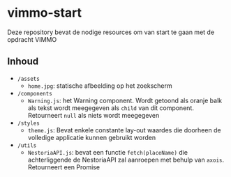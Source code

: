 # vimmo-start

Deze repository bevat de nodige resources om van start te gaan met de opdracht VIMMO

## Inhoud

- `/assets`
  - `home.jpg`: statische afbeelding op het zoekscherm
- `/components`
  - `Warning.js`: het Warning component. Wordt getoond als oranje balk als tekst wordt meegegeven als `child` van dit component. Retourneert `null` als niets wordt meegegeven
- `/styles`
  - `theme.js`: Bevat enkele constante lay-out waardes die doorheen de volledige applicatie kunnen gebruikt worden
- `/utils`
  - `NestoriaAPI.js`: bevat een functie `fetch(placeName)` die achterliggende de NestoriaAPI zal aanroepen met behulp van `axois`. Retourneert een Promise
